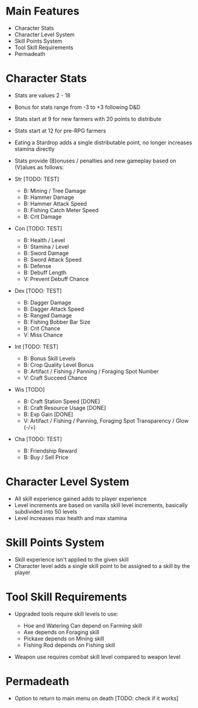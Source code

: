 **Main Features**
=

- Character Stats
- Character Level System
- Skill Points System
- Tool Skill Requirements
- Permadeath

**Character Stats**
=

- Stats are values 2 - 18
- Bonus for stats range from -3 to +3 following D&D
- Stats start at 9 for new farmers with 20 points to distribute
- Stats start at 12 for pre-RPG farmers
- Eating a Stardrop adds a single distributable point, no longer increases stamina directly
- Stats provide (B)onuses / penalties and new gameplay based on (V)alues as follows:

- Str [TODO: TEST]
    - B: Mining / Tree Damage
    - B: Hammer Damage
    - B: Hammer Attack Speed
    - B: Fishing Catch Meter Speed
    - B: Crit Damage

- Con [TODO: TEST]
    - B: Health / Level 
    - B: Stamina / Level 
    - B: Sword Damage 
    - B: Sword Attack Speed 
    - B: Defense 
    - B: Debuff Length
    - V: Prevent Debuff Chance

- Dex [TODO: TEST]
    - B: Dagger Damage 
    - B: Dagger Attack Speed
    - B: Ranged Damage 
    - B: Fishing Bobber Bar Size
    - B: Crit Chance 
    - V: Miss Chance 

- Int [TODO: TEST]
    - B: Bonus Skill Levels
    - B: Crop Quality Level Bonus
    - B: Artifact / Fishing / Panning / Foraging Spot Number
    - V: Craft Succeed Chance

 - Wis [TODO]
    - B: Craft Station Speed [DONE]
    - B: Craft Resource Usage [DONE]
    - B: Exp Gain [DONE]
    - V: Artifact / Fishing / Panning, Foraging Spot Transparency / Glow (-/+)
 
 - Cha [TODO: TEST]
    - B: Friendship Reward
    - B: Buy / Sell Price


**Character Level System**
=

- All skill experience gained adds to player experience
- Level increments are based on vanilla skill level increments, basically subdivided into 50 levels
- Level increases max health and max stamina


**Skill Points System**
=

- Skill experience isn't applied to the given skill
- Character level adds a single skill point to be assigned to a skill by the player


**Tool Skill Requirements**
=

- Upgraded tools require skill levels to use:
    - Hoe and Watering Can depend on Farming skill
    - Axe depends on Foraging skill
    - Pickaxe depends on Mining skill
    - Fishing Rod depends on Fishing skill

- Weapon use requires combat skill level compared to weapon level


**Permadeath**
=

- Option to return to main menu on death  [TODO: check if it works]